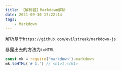 ```yaml
---
title: 【解析器】Markdown解析
date: 2021-09-30 17:22:14
tags:
    - Markdown
---
```


解析基于```https://github.com/evilstreak/markdown-js```

暴露出去的方法为```toHTML```
```javascript
const mk = require('markdown').markdown
mk.toHTML('# 1.') // <h1>1.</h1>
```


